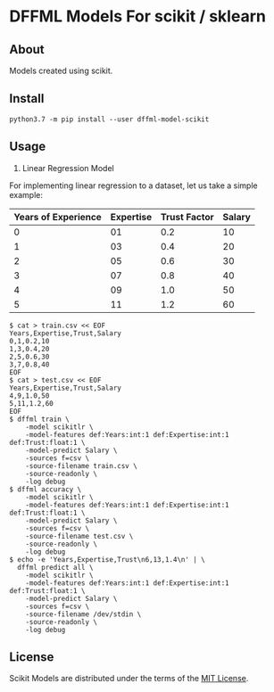 # DFFML Models For scikit / sklearn

## About

Models created using scikit.

## Install

```console
python3.7 -m pip install --user dffml-model-scikit
```

## Usage

1. Linear Regression Model

For implementing linear regression to a dataset, let us take a simple example:

| Years of Experience  |  Expertise | Trust Factor | Salary |
| -------------------- | ---------- | ------------ | ------ |
|          0           |     01     |      0.2     |   10   |
|          1           |     03     |      0.4     |   20   |
|          2           |     05     |      0.6     |   30   |
|          3           |     07     |      0.8     |   40   |
|          4           |     09     |      1.0     |   50   |
|          5           |     11     |      1.2     |   60   |

```console
$ cat > train.csv << EOF
Years,Expertise,Trust,Salary
0,1,0.2,10
1,3,0.4,20
2,5,0.6,30
3,7,0.8,40
EOF
$ cat > test.csv << EOF
Years,Expertise,Trust,Salary
4,9,1.0,50
5,11,1.2,60
EOF
$ dffml train \
    -model scikitlr \
    -model-features def:Years:int:1 def:Expertise:int:1 def:Trust:float:1 \
    -model-predict Salary \
    -sources f=csv \
    -source-filename train.csv \
    -source-readonly \
    -log debug
$ dffml accuracy \
    -model scikitlr \
    -model-features def:Years:int:1 def:Expertise:int:1 def:Trust:float:1 \
    -model-predict Salary \
    -sources f=csv \
    -source-filename test.csv \
    -source-readonly \
    -log debug
$ echo -e 'Years,Expertise,Trust\n6,13,1.4\n' | \
  dffml predict all \
    -model scikitlr \
    -model-features def:Years:int:1 def:Expertise:int:1 def:Trust:float:1 \
    -model-predict Salary \
    -sources f=csv \
    -source-filename /dev/stdin \
    -source-readonly \
    -log debug
```

## License

Scikit Models are distributed under the terms of the
[MIT License](LICENSE).
